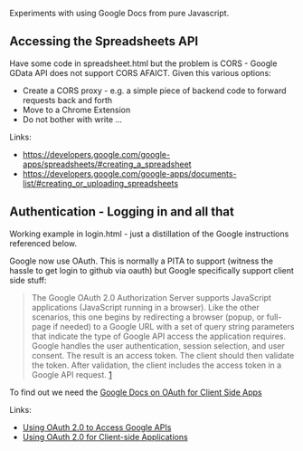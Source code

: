 Experiments with using Google Docs from pure Javascript.

## Accessing the Spreadsheets API

Have some code in spreadsheet.html but the problem is CORS - Google GData API
does not support CORS AFAICT. Given this various options:

* Create a CORS proxy - e.g. a simple piece of backend code to forward requests back and forth
* Move to a Chrome Extension
* Do not bother with write ...

Links:

* <https://developers.google.com/google-apps/spreadsheets/#creating_a_spreadsheet>
* <https://developers.google.com/google-apps/documents-list/#creating_or_uploading_spreadsheets>

## Authentication - Logging in and all that

Working example in login.html - just a distillation of the Google instructions referenced below.

Google now use OAuth. This is normally a PITA to support (witness the hassle to
get login to github via oauth) but Google specifically support client side
stuff:

> The Google OAuth 2.0 Authorization Server supports JavaScript applications
> (JavaScript running in a browser). Like the other scenarios, this one begins
> by redirecting a browser (popup, or full-page if needed) to a Google URL with
> a set of query string parameters that indicate the type of Google API access
> the application requires. Google handles the user authentication, session
> selection, and user consent. The result is an access token. The client should
> then validate the token. After validation, the client includes the access
> token in a Google API request. [1][]

To find out we need the [Google Docs on OAuth for Client Side Apps][2]

Links:

* [Using OAuth 2.0 to Access Google APIs][1]
* [Using OAuth 2.0 for Client-side Applications][2]

[1]: https://developers.google.com/accounts/docs/OAuth2
[2]: https://developers.google.com/accounts/docs/OAuth2UserAgent

